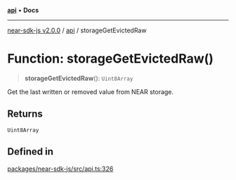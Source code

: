 [**api**](../README.md) • **Docs**

***

[near-sdk-js v2.0.0](../../packages.md) / [api](../README.md) / storageGetEvictedRaw

# Function: storageGetEvictedRaw()

> **storageGetEvictedRaw**(): `Uint8Array`

Get the last written or removed value from NEAR storage.

## Returns

`Uint8Array`

## Defined in

[packages/near-sdk-js/src/api.ts:326](https://github.com/LimeChain/near-sdk-js/blob/7f4c32d152c77ff1750b2fd1709e062f4bbc3e1e/packages/near-sdk-js/src/api.ts#L326)
